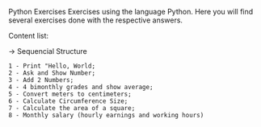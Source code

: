 Python Exercises
Exercises using the language Python.
Here you will find several exercises done with the respective answers.

Content list:

-> Sequencial Structure

    1 - Print "Hello, World;
    2 - Ask and Show Number;
    3 - Add 2 Numbers;
    4 - 4 bimonthly grades and show average;
    5 - Convert meters to centimeters;
    6 - Calculate Circumference Size;
    7 - Calculate the area of a square;
    8 - Monthly salary (hourly earnings and working hours)
